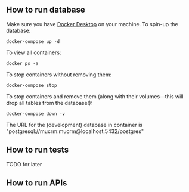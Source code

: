## How to run database
Make sure you have [Docker Desktop](https://www.docker.com/get-started/) on your machine.
To spin-up the database:
``` 
docker-compose up -d 
```

To view all containers:
``` 
docker ps -a 
```

To stop containers without removing them:
``` 
docker-compose stop 
```

To stop containers and remove them (along with their volumes—this will drop all tables from the database!):
``` 
docker-compose down -v 
```

The URL for the (development) database in container is "postgresql://mucrm:mucrm@localhost:5432/postgres"



## How to run tests
TODO for later

## How to run APIs
